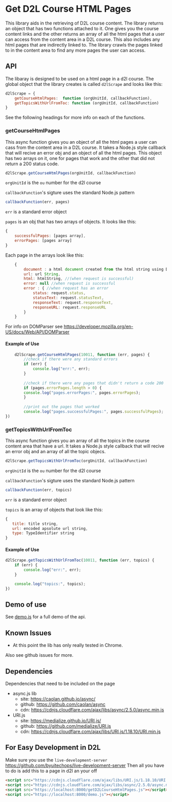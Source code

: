 # Get D2L Course HTML Pages

This library aids in the retrieving of D2L course content. The library returns an object that has two functions attached to it. One gives you the course content links and the other returns an array of all the html pages that a user can access from the content area in a D2L course. This also includes any html pages that are indirectly linked to. The library crawls the pages linked to in the content area to find any more pages the user can access.

## API
The libaray is designed to be used on a html page in a d2l course. The global object that the library creates is called `d2lScrape` and looks like this:
```javascript
d2lScrape = {
    getCourseHtmlPages:  function (orgUnitId, callbackFunction),
    getTopicsWithUrlFromToc: function (orgUnitId, callbackFunction)
}

```

See the following headings for more info on each of the functions.

### getCourseHtmlPages
This async function gives you an object of all the html pages a user can cass from the content area in a D2L course.
It takes a Node.js style callback that will recive an error obj and an object of all the html pages. This object has two arrays on it, one for pages that work and the other that did not return a 200 status code.

```javascript
d2lScrape.getCourseHtmlPages(orgUnitId, callbackFunction)
```

`orgUnitId` is the `ou` number for the d2l course

`callbackFunction`'s sigture uses the standard Node.js pattern

```javascript
callbackFunction(err, pages)
```

`err` is a standard error object

`pages` is an obj that has two arrays of objects. It looks like this:
 
```javascript
{
    successfulPages: [pages array],
    errorPages: [pages array]
}
```
Each page in the arrays look like this:

```javascript
    {
        document : a html document created from the html string using DOMParser //(when request is successful),
        url: url String,
        html: htmlString, //(when request is successful)
        error: null //when request is successful
        error : { //when request has an error
            status: request.status,
            statusText: request.statusText,
            responseText: request.responseText,
            responseURL: request.responseURL
        }
    }

```
For info on DOMParser see https://developer.mozilla.org/en-US/docs/Web/API/DOMParser



#### Example of Use
```javascript
    d2lScrape.getCourseHtmlPages(10011, function (err, pages) {
        //check if there were any standard errors
        if (err) {
            console.log("err:", err);
        }
        
        //check if there were any pages that didn't return a code 200 
        if (pages.errorPages.length > 0) {
        console.log("pages.errorPages:", pages.errorPages);
        }
        
        //print out the pages that worked
        console.log("pages.successfulPages:", pages.successfulPages);
})
```


### getTopicsWithUrlFromToc
This async function gives you an array of all the topics in the course content area that have a url.
It takes a Node.js style callback that will recive an error obj and an array of all the topic objecs.

```javascript
d2lScrape.getTopicsWithUrlFromToc(orgUnitId, callbackFunction)
```

`orgUnitId` is the `ou` number for the d2l course

`callbackFunction`'s sigture uses the standard Node.js pattern


```javascript
callbackFunction(err, topics)
```

`err` is a standard error object

`topics` is an array of objects that look like this:
 
```javascript
{
   title: title string,
   url: encoded apsolute url string,
   type: TypeIdentifier string
}
```

#### Example of Use
```javascript
d2lScrape.getTopicsWithUrlFromToc(10011, function (err, topics) {
    if (err) {
        console.log("err:", err);
    }

    console.log("topics:", topics);
})
```
## Demo of use
See [demo.js](./demo.js) for a full demo of the api.

## Known Issues
- At this point the lib has only really tested in Chrome.

Also see github issues for more.

## Dependencies

Dependencies that need to be included on the page
- async.js lib 
   - site: https://caolan.github.io/async/
   - github: https://github.com/caolan/async
   - cdn: https://cdnjs.cloudflare.com/ajax/libs/async/2.5.0/async.min.js
- URI.js
    - site: https://medialize.github.io/URI.js/
    - github: https://github.com/medialize/URI.js
    - cdn: https://cdnjs.cloudflare.com/ajax/libs/URI.js/1.18.10/URI.min.js
    
## For Easy Development in D2L 

Make sure you use the `live-development-server` https://github.com/byuitechops/live-development-server
Then all you have to do is add this to a page in d2l an your off
```html
<script src="https://cdnjs.cloudflare.com/ajax/libs/URI.js/1.18.10/URI.min.js"></script>
<script src="https://cdnjs.cloudflare.com/ajax/libs/async/2.5.0/async.min.js"></script>
<script src="https://localhost:8000/getD2LCourseHtmlPages.js"></script>
<script src="https://localhost:8000/demo.js"></script>

```
